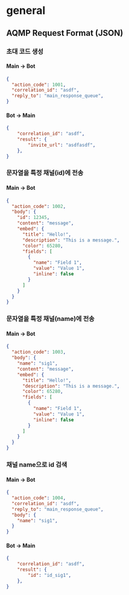 # general

## AQMP Request Format (JSON)

### 초대 코드 생성

#### Main -> Bot

```json
{
  "action_code": 1001,
  "correlation_id": "asdf",
  "reply_to": "main_response_queue",
}
```

#### Bot -> Main

```json
{
    "correlation_id": "asdf",
    "result": {
        "invite_url": "asdfasdf",
    },
}
```

### 문자열을 특정 채널(id)에 전송

#### Main -> Bot

```json
{
  "action_code": 1002,
  "body": {
    "id": 12345,
    "content": "message",
    "embed": {
      "title": "Hello!",
      "description": "This is a message.",
      "color": 65280,
      "fields": [
        {
          "name": "Field 1",
          "value": "Value 1",
          "inline": false
        }
      ]
    }
  }
}
```

### 문자열을 특정 채널(name)에 전송

#### Main -> Bot

```json
{
  "action_code": 1003,
  "body": {
    "name": "sig1",
    "content": "message",
    "embed": {
      "title": "Hello!",
      "description": "This is a message.",
      "color": 65280,
      "fields": [
        {
          "name": "Field 1",
          "value": "Value 1",
          "inline": false
        }
      ]
    }
  }
}
```

### 채널 name으로 id 검색

#### Main -> Bot

```json
{
  "action_code": 1004,
  "correlation_id": "asdf",
  "reply_to": "main_response_queue",
  "body": {
    "name": "sig1",
  }
}
```

#### Bot -> Main

```json
{
    "correlation_id": "asdf",
    "result": {
        "id": "id_sig1",
    },
}
```

